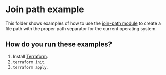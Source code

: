 # Join path example

This folder shows examples of how to use the [join-path module](https://github.com/terraform-modules-krish/terraform-aws-utilities/blob/v0.1.4/modules/join-path) to create a file path with the 
proper path separator for the current operating system. 




## How do you run these examples?

1. Install [Terraform](https://www.terraform.io/).
1. `terraform init`.
1. `terraform apply`.



